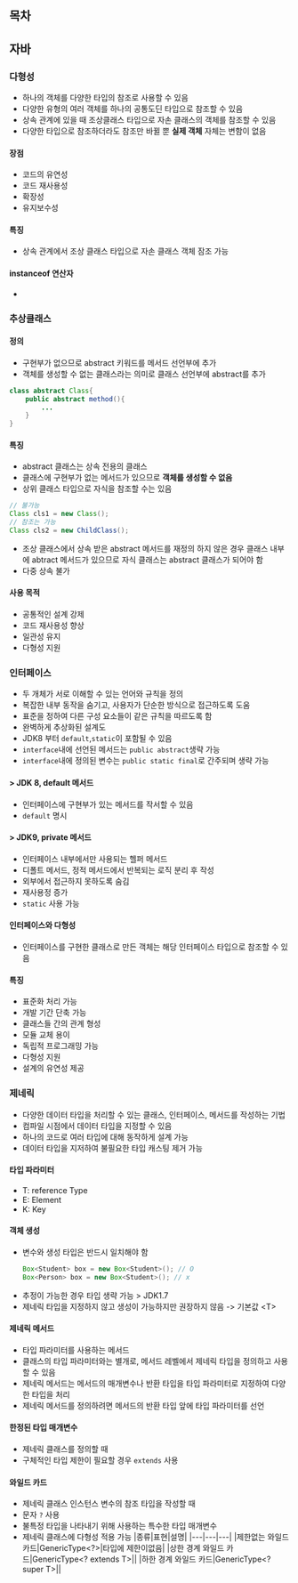 ## 목차



## 자바

### 다형성

- 하나의 객체를 다양한 타입의 참조로 사용할 수 있음
- 다양한 유형의 여러 객체를 하나의 공통도딘 타입으로 참조할 수 있음
- 상속 관계에 있을 때 조상클래스 타입으로 자손 클래스의 객체를 참조할 수 있음
- 다양한 타입으로 참조하더라도 참조만 바뀔 뿐 **실제 객체** 자체는 변함이 없음

#### 장점

- 코드의 유연성
- 코드 재사용성
- 확장성
- 유지보수성

#### 특징

- 상속 관계에서 조상 클래스 타입으로 자손 클래스 객체 잠조 가능

#### instanceof 연산자

- 

### 추상클래스

#### 정의

- 구현부가 없으므로 abstract 키워드를 메서드 선언부에 추가
- 객체를 생성할 수 없는 클래스라는 의미로 클래스 선언부에 abstract를 추가
```java
class abstract Class{
    public abstract method(){
        ...
    }
}
```

#### 특징

- abstract 클래스는 상속 전용의 클래스
- 클래스에 구현부가 없는 메서드가 있으므로 **객체를 생성할 수 없음**
- 상위 클래스 타입으로 자식을 참조할 수는 있음
```java
// 불가능
Class cls1 = new Class();
// 참조는 가능
Class cls2 = new ChildClass();
```
- 조상 클래스에서 상속 받은 abstract 메서드를 재정의 하지 않은 경우 클래스 내부에 abtract 메서드가 있으므로 자식 클래스는 abstract 클래스가 되어야 함
- 다중 상속 불가

#### 사용 목적

- 공통적인 설계 강제
- 코드 재사용성 향상
- 일관성 유지
- 다형성 지원

### 인터페이스

- 두 개체가 서로 이해할 수 있는 언어와 규칙을 정의
- 복잡한 내부 동작을 숨기고, 사용자가 단순한 방식으로 접근하도록 도움
- 표준을 정하여 다른 구성 요소들이 같은 규칙을 따르도록 함
- 완벽하게 추상화된 설계도
- JDK8 부터 `default`,`static`이 포함될 수 있음
- `interface`내에 선언된 메서드는 `public abstract`생략 가능
- `interface`내에 정의된 변수는 `public static final`로 간주되며 생략 가능

#### > JDK 8, default 메서드

- 인터페이스에 구현부가 있는 메서드를 작서할 수 있음
- `default` 명시

#### > JDK9, private 메서드

- 인터페이스 내부에서만 사용되는 헬퍼 메서드
- 디폴트 메서드, 정적 메서드에서 반복되는 로직 분리 후 작성
- 외부에서 접근하지 못하도록 숨김
- 재사용정 증가
- `static` 사용 가능

#### 인터페이스와 다형성

- 인터페이스를 구현한 클래스로 만든 객체는 해당 인터페이스 타입으로 참조할 수 있음

#### 특징

- 표준화 처리 가능
- 개발 기간 단축 가능
- 클래스들 간의 관계 형성
- 모듈 교체 용이
- 독립적 프로그래밍 가능
- 다형성 지원
- 설계의 유연성 제공

### 제네릭

- 다양한 데이터 타입을 처리할 수 있는 클래스, 인터페이스, 메서드를 작성하는 기법
- 컴파일 시점에서 데이터 타입을 지정할 수 있음
- 하나의 코드로 여러 타입에 대해 동작하게 설계 가능
- 데이터 타입을 지저하여 불필요한 타입 캐스팅 제거 가능

#### 타입 파라미터

- T: reference Type
- E: Element
- K: Key

#### 객체 생성

- 변수와 생성 타입은 반드시 일치해야 함
    ```java
    Box<Student> box = new Box<Student>(); // O
    Box<Person> box = new Box<Student>(); // x
    ```
- 추정이 가능한 경우 타입 생략 가능 > JDK1.7
- 제네릭 타입을 지정하지 않고 생성이 가능하지만 권장하지 않음 -> 기본값 \<T\>

#### 제네릭 메서드

- 타입 파라미터를 사용하는 메서드
- 클래스의 타입 파라미터와는 별개로, 메서드 레벨에서 제네릭 타입을 정의하고 사용할 수 있음
- 제네릭 메서드는 메서드의 매개변수나 반환 타입을 타입 파라미터로 지정하여 다양한 타입을 처리
- 제네릭 메서드를 정의하려면 메서드의 반환 타입 앞에 타입 파라미터를 선언

#### 한정된 타입 매개변수

- 제네릭 클래스를 정의할 때
- 구체적인 타입 제한이 필요할 경우 `extends` 사용

#### 와일드 카드

- 제네릭 클래스 인스턴스 변수의 참조 타입을 작성할 때
- 문자 `?` 사용
- 불특정 타입을 나타내기 위해 사용하는 특수한 타입 매개변수
- 제네릭 클래스에 다형성 적용 가능
    |종류|표현|설명|
    |---|---|---|
    |제한없는 와일드 카드|GenericType<?>|타입에 제한이없음|
    |상한 경계 와일드 카드|GenericType<? extends T>||
    |하한 경계 와일드 카드|GenericType<? super T>||


